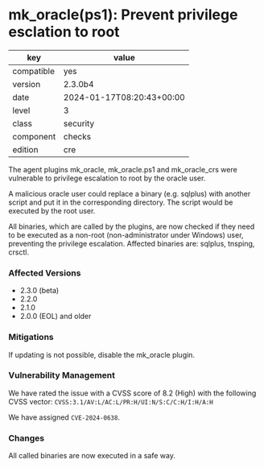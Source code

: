 [//]: # (werk v2)
# mk_oracle(ps1): Prevent privilege esclation to root

key        | value
---------- | ---
compatible | yes
version    | 2.3.0b4
date       | 2024-01-17T08:20:43+00:00
level      | 3
class      | security
component  | checks
edition    | cre

The agent plugins mk_oracle, mk_oracle.ps1 and mk_oracle_crs were vulnerable to privilege escalation to root by the oracle user.

A malicious oracle user could replace a binary (e.g. sqlplus) with another script and put
it in the corresponding directory. The script would be executed by the root user.

All binaries, which are called by the plugins, are now checked if they need to be executed as a non-root (non-administrator under Windows) user, preventing the privilege escalation.
Affected binaries are: sqlplus, tnsping, crsctl.

<h3>Affected Versions</h3>

* 2.3.0 (beta)
* 2.2.0
* 2.1.0
* 2.0.0 (EOL) and older

<h3>Mitigations</h3>

If updating is not possible, disable the mk_oracle plugin.

<h3>Vulnerability Management</h3>

We have rated the issue with a CVSS score of 8.2 (High) with the following CVSS vector:
<code>CVSS:3.1/AV:L/AC:L/PR:H/UI:N/S:C/C:H/I:H/A:H</code>

We have assigned <code>CVE-2024-0638</code>.

<h3>Changes</h3>

All called binaries are now executed in a safe way.